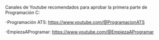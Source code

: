 Canales de Youtube recomendados para aprobar la primera parte de Programación C: 

-Programación ATS: https://www.youtube.com/@ProgramacionATS

-EmpiezaAProgramar: https://www.youtube.com/@EmpiezaAProgramar
